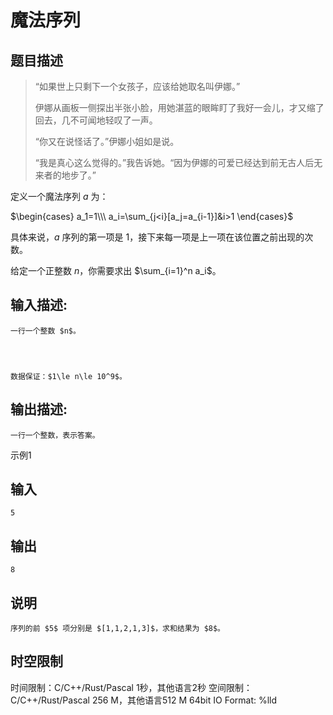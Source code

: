 # 魔法序列

## 题目描述

> “如果世上只剩下一个女孩子，应该给她取名叫伊娜。” 
> 
> 伊娜从画板一侧探出半张小脸，用她湛蓝的眼眸盯了我好一会儿，才又缩了回去，几不可闻地轻叹了一声。 
> 
> “你又在说怪话了。”伊娜小姐如是说。 
> 
> “我是真心这么觉得的。”我告诉她。“因为伊娜的可爱已经达到前无古人后无来者的地步了。” 

  


定义一个魔法序列 $a$ 为： 

$\begin{cases} a_1=1\\\ a_i=\sum_{j<i}[a_j=a_{i-1}]&i>1 \end{cases}$ 

  


具体来说，$a$ 序列的第一项是 $1$，接下来每一项是上一项在该位置之前出现的次数。 

  


给定一个正整数 $n$，你需要求出 $\sum_{i=1}^n a_i$。 

## 输入描述:
    
    
    一行一个整数 $n$。
    
      
    
    
    数据保证：$1\le n\le 10^9$。

## 输出描述:
    
    
    一行一个整数，表示答案。

示例1 

## 输入
    
    
    5

## 输出
    
    
    8

## 说明
    
    
    序列的前 $5$ 项分别是 $[1,1,2,1,3]$，求和结果为 $8$。


## 时空限制

时间限制：C/C++/Rust/Pascal 1秒，其他语言2秒
空间限制：C/C++/Rust/Pascal 256 M，其他语言512 M
64bit IO Format: %lld
